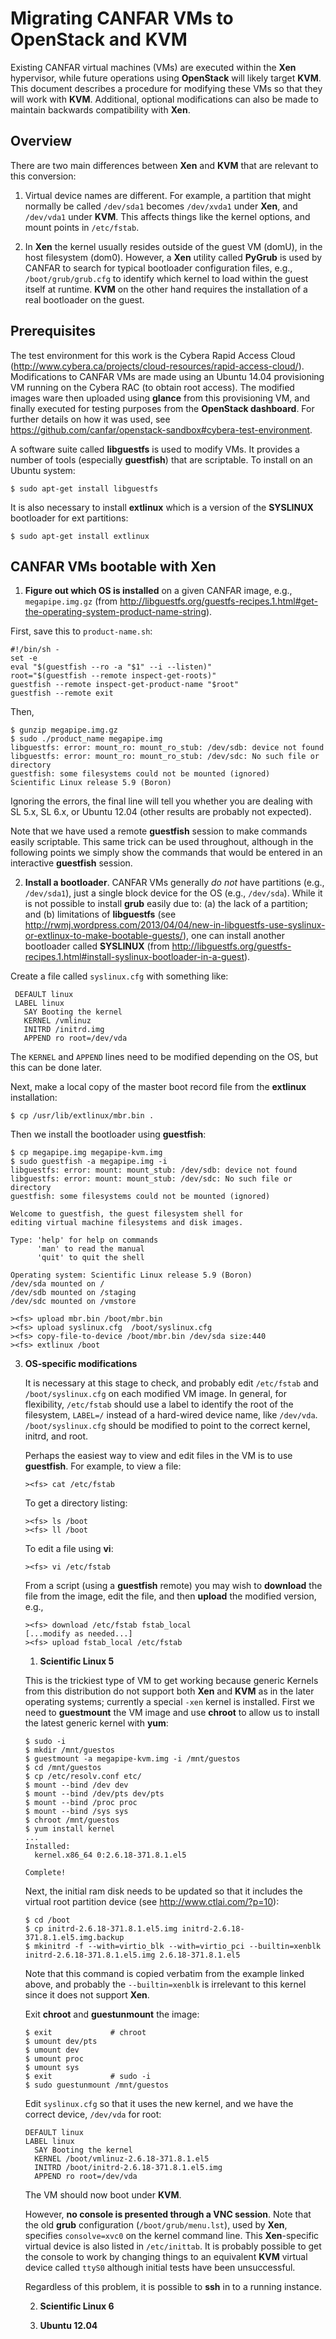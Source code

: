 # Migrating CANFAR VMs to OpenStack and KVM

Existing CANFAR virtual machines (VMs) are executed within the **Xen** hypervisor, while future operations using **OpenStack** will likely target **KVM**. This document describes a procedure for modifying these VMs so that they will work with **KVM**. Additional, optional modifications can also be made to maintain backwards compatibility with **Xen**.

## Overview

There are two main differences between **Xen** and **KVM** that are relevant to this conversion:

1. Virtual device names are different. For example, a partition that might normally be called ```/dev/sda1``` becomes ```/dev/xvda1``` under **Xen**, and ```/dev/vda1``` under **KVM**. This affects things like the kernel options, and mount points in ```/etc/fstab```.

2. In **Xen** the kernel usually resides outside of the guest VM (domU), in the host filesystem (dom0). However, a **Xen** utility called **PyGrub** is used by CANFAR to search for typical bootloader configuration files, e.g., ```/boot/grub/grub.cfg``` to identify which kernel to load within the guest itself at runtime. **KVM** on the other hand requires the installation of a real bootloader on the guest.


## Prerequisites

The test environment for this work is the Cybera Rapid Access Cloud (http://www.cybera.ca/projects/cloud-resources/rapid-access-cloud/). Modifications to CANFAR VMs are made using an Ubuntu 14.04 provisioning VM running on the Cybera RAC (to obtain root access). The modified images ware then uploaded using **glance** from this provisioning VM, and finally executed for testing purposes from the **OpenStack dashboard**. For further details on how it was used, see https://github.com/canfar/openstack-sandbox#cybera-test-environment.

A software suite called **libguestfs** is used to modify VMs. It provides a number of tools (especially **guestfish**) that are scriptable. To install on an Ubuntu system:
```
$ sudo apt-get install libguestfs
```

It is also necessary to install **extlinux** which is a version of the **SYSLINUX** bootloader for ext partitions:
```
$ sudo apt-get install extlinux
```

## CANFAR VMs bootable with Xen

1. **Figure out which OS is installed** on a given CANFAR image, e.g., ```megapipe.img.gz``` (from http://libguestfs.org/guestfs-recipes.1.html#get-the-operating-system-product-name-string).

First, save this to ```product-name.sh```:
```
#!/bin/sh -
set -e
eval "$(guestfish --ro -a "$1" --i --listen)"
root="$(guestfish --remote inspect-get-roots)"
guestfish --remote inspect-get-product-name "$root"
guestfish --remote exit
```

Then,
```
$ gunzip megapipe.img.gz
$ sudo ./product_name megapipe.img
libguestfs: error: mount_ro: mount_ro_stub: /dev/sdb: device not found
libguestfs: error: mount_ro: mount_ro_stub: /dev/sdc: No such file or directory
guestfish: some filesystems could not be mounted (ignored)
Scientific Linux release 5.9 (Boron)
```

Ignoring the errors, the final line will tell you whether you are dealing with SL 5.x, SL 6.x, or Ubuntu 12.04 (other results are probably not expected).

Note that we have used a remote **guestfish** session to make commands easily scriptable. This same trick can be used throughout, although in the following points we simply show the commands that would be entered in an interactive **guestfish** session.

2. **Install a bootloader**. CANFAR VMs generally *do not* have partitions (e.g., ```/dev/sda1```), just a single block device for the OS (e.g., ```/dev/sda```). While it is not possible to install **grub** easily due to: (a) the lack of a partition; and (b) limitations of **libguestfs** (see http://rwmj.wordpress.com/2013/04/04/new-in-libguestfs-use-syslinux-or-extlinux-to-make-bootable-guests/), one can install another bootloader called **SYSLINUX** (from http://libguestfs.org/guestfs-recipes.1.html#install-syslinux-bootloader-in-a-guest).

Create a file called ```syslinux.cfg``` with something like:
```
 DEFAULT linux
 LABEL linux
   SAY Booting the kernel
   KERNEL /vmlinuz
   INITRD /initrd.img
   APPEND ro root=/dev/vda
```

The ```KERNEL``` and ```APPEND``` lines need to be modified depending on the OS, but this can be done later.

Next, make a local copy of the master boot record file from the **extlinux** installation:

```
$ cp /usr/lib/extlinux/mbr.bin .
```

Then we install the bootloader using **guestfish**:

```
$ cp megapipe.img megapipe-kvm.img
$ sudo guestfish -a megapipe.img -i
libguestfs: error: mount: mount_stub: /dev/sdb: device not found
libguestfs: error: mount: mount_stub: /dev/sdc: No such file or directory
guestfish: some filesystems could not be mounted (ignored)

Welcome to guestfish, the guest filesystem shell for
editing virtual machine filesystems and disk images.

Type: 'help' for help on commands
      'man' to read the manual
      'quit' to quit the shell

Operating system: Scientific Linux release 5.9 (Boron)
/dev/sda mounted on /
/dev/sdb mounted on /staging
/dev/sdc mounted on /vmstore

><fs> upload mbr.bin /boot/mbr.bin
><fs> upload syslinux.cfg  /boot/syslinux.cfg
><fs> copy-file-to-device /boot/mbr.bin /dev/sda size:440
><fs> extlinux /boot
```

3. **OS-specific modifications**

    It is necessary at this stage to check, and probably edit ```/etc/fstab``` and ```/boot/syslinux.cfg``` on each modified VM image. In general, for flexibility, ```/etc/fstab``` should use a label to identify the root of the filesystem, ```LABEL=/``` instead of a hard-wired device name, like ```/dev/vda```. ```/boot/syslinux.cfg``` should be modified to point to the correct kernel, initrd, and root.

    Perhaps the easiest way to view and edit files in the VM is to use **guestfish**. For example, to view a file:

    ```
    ><fs> cat /etc/fstab
    ```

    To get a directory listing:
    ```
    ><fs> ls /boot
    ><fs> ll /boot
    ```

    To edit a file using **vi**:
    ```
    ><fs> vi /etc/fstab
    ```

    From a script (using a **guestfish** remote) you may wish to **download** the file from the image, edit the file, and then **upload** the modified version, e.g.,

    ```
    ><fs> download /etc/fstab fstab_local
    [...modify as needed...]
    ><fs> upload fstab_local /etc/fstab
    ```

    1. **Scientific Linux 5**

    This is the trickiest type of VM to get working because generic Kernels from this distribution do not support both **Xen** and **KVM** as in the later operating systems; currently a special ```-xen``` kernel is installed. First we need to **guestmount** the VM image and use **chroot** to allow us to install the latest generic kernel with **yum**:

    ```
    $ sudo -i
    $ mkdir /mnt/guestos
    $ guestmount -a megapipe-kvm.img -i /mnt/guestos
    $ cd /mnt/guestos
    $ cp /etc/resolv.conf etc/
    $ mount --bind /dev dev
    $ mount --bind /dev/pts dev/pts
    $ mount --bind /proc proc
    $ mount --bind /sys sys
    $ chroot /mnt/guestos
    $ yum install kernel
    ...
    Installed:
      kernel.x86_64 0:2.6.18-371.8.1.el5

    Complete!
    ```
    Next, the initial ram disk needs to be updated so that it includes the virtual root partition device (see http://www.ctlai.com/?p=10):

    ```
    $ cd /boot
    $ cp initrd-2.6.18-371.8.1.el5.img initrd-2.6.18-371.8.1.el5.img.backup
    $ mkinitrd -f --with=virtio_blk --with=virtio_pci --builtin=xenblk initrd-2.6.18-371.8.1.el5.img 2.6.18-371.8.1.el5
    ```

    Note that this command is copied verbatim from the example linked above, and probably the ```--builtin=xenblk``` is irrelevant to this kernel since it does not support **Xen**.

    Exit **chroot** and **guestunmount** the image:

    ```
    $ exit             # chroot
    $ umount dev/pts
    $ umount dev
    $ umount proc
    $ umount sys
    $ exit             # sudo -i
    $ sudo guestunmount /mnt/guestos
    ```

    Edit ```syslinux.cfg``` so that it uses the new kernel, and we have the correct device, ```/dev/vda``` for root:

    ```
    DEFAULT linux
    LABEL linux
      SAY Booting the kernel
      KERNEL /boot/vmlinuz-2.6.18-371.8.1.el5
      INITRD /boot/initrd-2.6.18-371.8.1.el5.img
      APPEND ro root=/dev/vda
    ```

    The VM should now boot under **KVM**.

    However, **no console is presented through a VNC session**. Note that the old **grub** configuration (```/boot/grub/menu.lst```), used by **Xen**, specifies ```consolve=xvc0``` on the kernel command line. This **Xen**-specific virtual device is also listed in ```/etc/inittab```. It is probably possible to get the console to work by changing things to an equivalent **KVM** virtual device called ```ttyS0``` although initial tests have been unsuccessful.

    Regardless of this problem, it is possible to **ssh** in to a running instance.

    2. **Scientific Linux 6**

    3. **Ubuntu 12.04**

